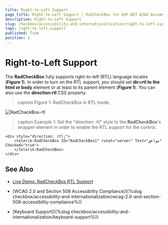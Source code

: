 ```yaml
---
title: Right-to-Left Support
page_title: Right-to-Left Support | RadCheckBox for ASP.NET AJAX Documentation
description: Right-to-Left Support
slug: checkbox/accessibility-and-internationalization/right-to-left-support
tags: right-to-left,support
published: True
position: 1
---
```


# Right-to-Left Support

The **RadCheckBox** fully supports right-to-left (RTL) language locales (**Figure 1**). In order to turn on the RTL support, you should set **dir=rtl to the html or body** element or at least to its parent element (**Figure 1**). You can also use the **direction:rtl** CSS property.

>caption Figure 1: RadCheckBox in RTL mode.

![RadCheckBox-rtl](images/checkbox-rtl.png)

>caption Example 1: Set the "direction: rtl" style to the **RadCheckBox**'s wrapper element in order to enable the RTL support for the control.

````ASP.NET
<div style="direction: rtl;">
	<telerik:RadCheckBox ID="RadCheckBox1" runat="server" Text="موافق" Checked="true">
	</telerik:RadCheckBox>
</div>
````

## See Also

 * [Live Demo: RadCheckBox RTL Support](https://demos.telerik.com/aspnet-ajax/checkbox/examples/righttoleft/defaultcs.aspx)

 * [WCAG 2.0 and Section 508 Accessibility Compliance]({%slug checkbox/accessibility-and-internationalization/wcag-2.0-and-section-508-accessibility-compliance%})

 * [Keyboard Support]({%slug checkbox/accessibility-and-internationalization/keyboard-support%})
